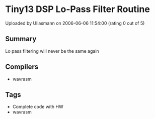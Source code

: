 # Tiny13 DSP Lo-Pass Filter Routine

Uploaded by Ullasmann on 2006-06-06 11:54:00 (rating 0 out of 5)

## Summary

Lo pass filtering will never be the same again

## Compilers

- wavrasm

## Tags

- Complete code with HW
- wavrasm
